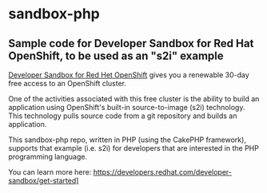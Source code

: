 # sandbox-php

## Sample code for Developer Sandbox for Red Hat OpenShift, to be used as an "s2i" example

[Developer Sandbox for Red Het OpenShift](https://developers.redhat.com/developer-sandbox/get-started) gives you a renewable 30-day free access to an OpenShift cluster.

One of the activities associated with this free cluster is the ability to build an application using OpenShift's built-in source-to-image (s2i) technology. This technology pulls source code from a git repository and builds an application.

This sandbox-php repo, written in PHP (using the CakePHP framework), supports that example (i.e. s2i) for developers that are interested in the PHP programming language.

You can learn more here: https://developers.redhat.com/developer-sandbox/get-started]
